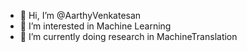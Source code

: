 - 👋 Hi, I’m @AarthyVenkatesan
- 👀 I’m interested in Machine Learning
- 🌱 I’m currently doing research in MachineTranslation


<!---
AarthyVenkatesan/AarthyVenkatesan is a ✨ special ✨ repository because its `README.md` (this file) appears on your GitHub profile.
You can click the Preview link to take a look at your changes.
--->
